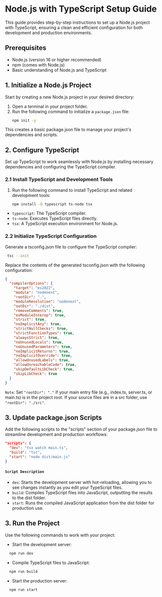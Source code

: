 # Node.js with TypeScript Setup Guide

This guide provides step-by-step instructions to set up a Node.js project with TypeScript, ensuring a clean and efficient configuration for both development and production environments.

## Prerequisites

- Node.js (version 16 or higher recommended)
- npm (comes with Node.js)
- Basic understanding of Node.js and TypeScript

## 1. Initialize a Node.js Project

Start by creating a new Node.js project in your desired directory:

1. Open a terminal in your project folder.
2. Run the following command to initialize a `package.json` file:
   ```bash
   npm init -y
    ```
This creates a basic package.json file to manage your project's dependencies and scripts.

## 2. Configure TypeScript

Set up TypeScript to work seamlessly with Node.js by installing necessary dependencies and configuring the TypeScript compiler.

### 2.1 Install TypeScript and Development Tools
1. Run the following command to install TypeScript and related development tools:

   ```bash
   npm install -D typescript ts-node tsx
    ```
  - `typescript`: The TypeScript compiler.
  - `ts-node`: Executes TypeScript files directly.
  - `tsx`: A TypeScript execution environment for Node.js.
### 2.2 Initialize TypeScript Configuration
Generate a tsconfig.json file to configure the TypeScript compiler:
  ```bash
   tsc --init
  ```
  Replace the contents of the generated tsconfig.json with the following configuration:
```json
{
  "compilerOptions": {
    "target": "es2022",
    "module": "nodenext",
    "rootDir": ".",
    "moduleResolution": "nodenext",
    "outDir": "./dist",
    "removeComments": true,
    "esModuleInterop": true,
    "strict": true,
    "noImplicitAny": true,
    "strictNullChecks": true,
    "strictFunctionTypes": true,
    "alwaysStrict": true,
    "noUnusedLocals": true,
    "noUnusedParameters": true,
    "noImplicitReturns": true,
    "noImplicitOverride": true,
    "allowUnusedLabels": true,
    "allowUnreachableCode": true,
    "skipDefaultLibCheck": true,
    "skipLibCheck": true
  }
}
```
`Note`: Set `"rootDir": "."` if your main entry file (e.g., index.ts, server.ts, or main.ts) is in the project root. If your source files are in a src folder, use `"rootDir": "./src"`.

## 3. Update package.json Scripts
Add the following scripts to the "scripts" section of your package.json file to streamline development and production workflows:
```json
"scripts": {
  "dev": "tsx watch main.ts",
  "build": "tsc",
  "start": "node dist/main.js"
}
```
#### `Script Description`
- `dev`: Starts the development server with hot-reloading, allowing you to see changes instantly as you edit your TypeScript files.
- `build`: Compiles TypeScript files into JavaScript, outputting the results to the dist folder.
- `start`: Runs the compiled JavaScript application from the dist folder for production use.

## 3. Run the Project
Use the following commands to work with your project:

- Start the development server:
```bash
  npm run dev
```
- Compile TypeScript files to JavaScript:
```bash
  npm run build
```
- Start the production server:
```bash
  npm run start
```